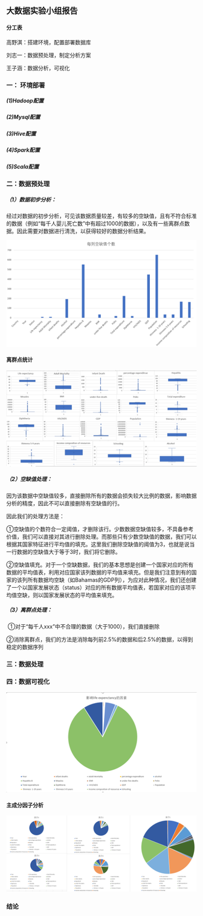 ## 大数据实验小组报告

#### 分工表

高野淇：搭建环境，配置部署数据库

刘志一：数据预处理，制定分析方案

王子涵：数据分析，可视化

### 一： 环境部署

##### (1)Hadoop配置

##### (2)Mysql配置

##### (3)Hive配置

##### (4)Spark配置

##### (5)Scala配置



### 二：数据预处理

##### （1）数据初步分析：

经过对数据的初步分析，可见该数据质量较差，有较多的空缺值，且有不符合标准的数据（例如“每千人婴儿死亡数”中有超过1000的数据），以及有一些离群点数据。因此需要对数据进行清洗，以获得较好的数据分析结果。

![image-20220915183929398](./img/image-20220915183929398.png)

#### 离群点统计

![image-20220915193653178](./img/2022-09-15193537.png)

##### （2）空缺值处理：

因为该数据中空缺值较多，直接删除所有的数据会损失较大比例的数据，影响数据分析的精度，因此不可以直接删除有空缺值的行。

因此我们的处理方法是：

​	①空缺值的个数符合一定阈值，才删除该行。少数数据空缺值较多，不具备参考价值，我们可以直接对其进行删除处理。而那些只有少数空缺值的数据，我们可以根据其国家特征进行平均值的填充。这里我们删除空缺值的阈值为3，也就是说当一行数据的空缺值大于等于3时，我们将它删除。

​	②空缺值填充。对于一个空缺数据，我们的基本思想是创建一个国家对应的所有数据的平均值表，利用对应国家该列数据的平均值来填充。但是我们注意到有的国家的该列所有数据均空缺（如Bahamas的GDP列），为应对此种情况，我们还创建了一个以国家发展状态（status）对应的所有数据平均值表，若国家对应的该项平均值空缺，则以国家发展状态的平均值来填充。

##### （3）离群点处理：

​	①对于“每千人xxx”中不合理的数据（大于1000），我们直接删除

​	②消除离群点，我们的方法是消除每列前2.5%的数据和后2.5%的数据，以得到稳定的数据序列

### 三：数据处理



### 四：数据可视化

![image-20220915202920230](./img/2022-09-15203105.png)



#### 主成分因子分析

![image-20220915212554467](./img/2022-09-15212505.png)

### 结论



